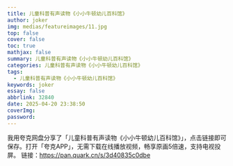 ```yaml
---
title: 儿童科普有声读物《小小牛顿幼儿百科馆》
author: joker
img: medias/featureimages/11.jpg
top: false
cover: false
toc: true
mathjax: false
summary: 儿童科普有声读物《小小牛顿幼儿百科馆》
categories: 儿童科普有声读物《小小牛顿幼儿百科馆》
tags:
  - 儿童科普有声读物《小小牛顿幼儿百科馆》
keywords: joker
essay: false
abbrlink: 32840
date: 2025-04-20 23:38:50
coverImg:
password:
---
```


我用夸克网盘分享了「儿童科普有声读物《小小牛顿幼儿百科馆》」，点击链接即可保存。打开「夸克APP」，无需下载在线播放视频，畅享原画5倍速，支持电视投屏。
链接：https://pan.quark.cn/s/3d40835c0dbe
